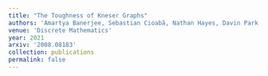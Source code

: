 ```yaml
---
title: "The Toughness of Kneser Graphs"
authors: 'Amartya Banerjee, Sebastian Cioabă, Nathan Hayes, Davin Park, Tanay Wakhare, and Wiseley Wong'
venue: 'Discrete Mathematics'
year: 2021
arxiv: '2008.08183'
collection: publications
permalink: false
---
```

